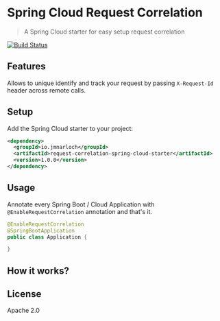 # Spring Cloud Request Correlation

> A Spring Cloud starter for easy setup request correlation

[![Build Status](https://travis-ci.org/jmnarloch/request-correlation-spring-cloud-starter.svg?branch=master)](https://travis-ci.org/jmnarloch/request-correlation-spring-cloud-starter)

## Features

Allows to unique identify and track your request by passing `X-Request-Id` header across remote calls.  

## Setup

Add the Spring Cloud starter to your project:

```xml
<dependency>
  <groupId>io.jmnarloch</groupId>
  <artifactId>request-correlation-spring-cloud-starter</artifactId>
  <version>1.0.0</version>
</dependency>
```

## Usage

Annotate every Spring Boot / Cloud Application with `@EnableRequestCorrelation` annotation and that's it.

```java
@EnableRequestCorrelation
@SpringBootApplication
public class Application {

}
```

## How it works?


## License

Apache 2.0